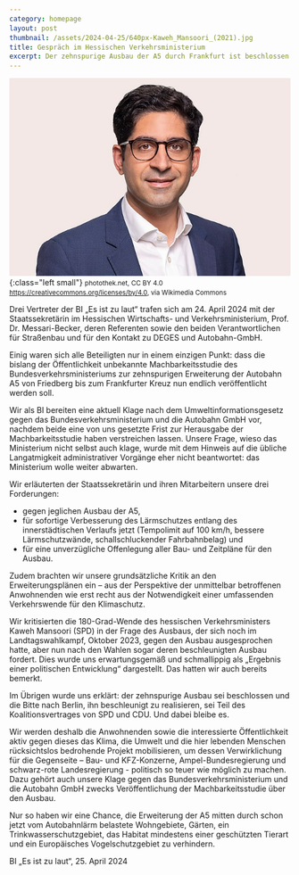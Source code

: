 ```yaml
---
category: homepage
layout: post
thumbnail: /assets/2024-04-25/640px-Kaweh_Mansoori_(2021).jpg
title: Gespräch im Hessischen Verkehrsministerium
excerpt: Der zehnspurige Ausbau der A5 durch Frankfurt ist beschlossen und soll beschleunigt umgesetzt werden. Basta.
---
```


![Der hessische Verkehrsminister Kaweh Mansoori (2021)](/assets/2024-04-25/640px-Kaweh_Mansoori_(2021).jpg){:class="left small"}
<small>photothek.net, CC BY 4.0 <https://creativecommons.org/licenses/by/4.0>, via Wikimedia Commons</small>

Drei Vertreter der BI „Es ist zu laut“ trafen sich am 24. April 2024 mit der Staatssekretärin im Hessischen Wirtschafts- und Verkehrsministerium, Prof. Dr. Messari-Becker, deren Referenten sowie den beiden Verantwortlichen für Straßenbau und für den Kontakt zu DEGES und Autobahn-GmbH.

Einig waren sich alle Beteiligten nur in einem einzigen Punkt: dass die bislang der Öffentlichkeit unbekannte Machbarkeitsstudie des Bundesverkehrsministeriums zur zehnspurigen Erweiterung der Autobahn A5 von Friedberg bis zum Frankfurter Kreuz nun endlich veröffentlicht werden soll.

Wir als BI bereiten eine aktuell Klage nach dem Umweltinformationsgesetz gegen das Bundesverkehrsministerium und die Autobahn GmbH vor, nachdem beide eine von uns gesetzte Frist zur Herausgabe der Machbarkeitsstudie haben verstreichen lassen. Unsere Frage, wieso das Ministerium nicht selbst auch klage, wurde mit dem Hinweis auf die übliche Langatmigkeit administrativer Vorgänge eher nicht beantwortet: das Ministerium wolle weiter abwarten.

Wir erläuterten der Staatssekretärin und ihren Mitarbeitern unsere drei Forderungen:

- gegen jeglichen Ausbau der A5,
- für sofortige Verbesserung des Lärmschutzes entlang des innerstädtischen Verlaufs jetzt (Tempolimit auf 100 km/h, bessere Lärmschutzwände, schallschluckender Fahrbahnbelag) und
- für eine unverzügliche Offenlegung aller Bau- und Zeitpläne für den Ausbau.

Zudem brachten wir unsere grundsätzliche Kritik an den Erweiterungsplänen ein – aus der Perspektive der unmittelbar betroffenen Anwohnenden wie erst recht aus der Notwendigkeit einer umfassenden Verkehrswende für den Klimaschutz.

Wir kritisierten die 180-Grad-Wende des hessischen Verkehrsministers Kaweh Mansoori (SPD) in der Frage des Ausbaus, der sich noch im Landtagswahlkampf, Oktober 2023, gegen den Ausbau ausgesprochen hatte, aber nun nach den Wahlen sogar deren beschleunigten Ausbau fordert. Dies wurde uns erwartungsgemäß und schmallippig als „Ergebnis einer politischen Entwicklung“ dargestellt. Das hatten wir auch bereits bemerkt.

Im Übrigen wurde uns erklärt: der zehnspurige Ausbau sei beschlossen und die Bitte nach Berlin, ihn beschleunigt zu realisieren, sei Teil des Koalitionsvertrages von SPD und CDU. Und dabei bleibe es.

Wir werden deshalb die Anwohnenden sowie die interessierte Öffentlichkeit aktiv gegen dieses das Klima, die Umwelt und die hier lebenden Menschen rücksichtslos bedrohende Projekt mobilisieren, um dessen Verwirklichung für die Gegenseite – Bau- und KFZ-Konzerne, Ampel-Bundesregierung und schwarz-rote Landesregierung - politisch so teuer wie möglich zu machen. Dazu gehört auch unsere Klage gegen das Bundesverkehrsministerium und die Autobahn GmbH zwecks Veröffentlichung der Machbarkeitsstudie über den Ausbau.

Nur so haben wir eine Chance, die Erweiterung der A5 mitten durch schon jetzt vom Autobahnlärm belastete Wohngebiete, Gärten, ein Trinkwasserschutzgebiet, das Habitat mindestens einer geschützten Tierart und ein Europäisches Vogelschutzgebiet zu verhindern.

BI „Es ist zu laut“, 25. April 2024
